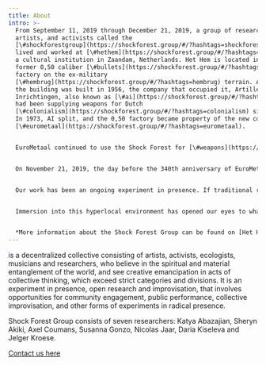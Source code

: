 ```yaml
---
title: About
intro: >-
  From September 11, 2019 through December 21, 2019, a group of researchers,
  artists, and activists called the
  [\#shockforestgroup](https://shockforest.group/#/?hashtags=shockforestgroup)
  lived and worked at [\#hethem](https://shockforest.group/#/?hashtags=hethem),
  a cultural institution in Zaandam, Netherlands. Het Hem is located in the
  former 0,50 caliber [\#bullets](https://shockforest.group/#/?hashtags=bullets)
  factory on the ex-military
  [\#hembrug](https://shockforest.group/#/?hashtags=hembrug) terrain. Although
  the building was built in 1956, the company that occupied it, Artillerie
  Inrichtingen, also known as [\#ai](https://shockforest.group/#/?hashtags=ai),
  had been supplying weapons for Dutch
  [\#colonialism](https://shockforest.group/#/?hashtags=colonialism) since 1679.
  In 1973, AI split, and the 0,50 factory became property of the new company
  [\#eurometaal](https://shockforest.group/#/?hashtags=eurometaal).


  EuroMetaal continued to use the Shock Forest for [\#weapons](https://shockforest.group/#/?hashtags=weapons) and ammunition testing. The Forest was specifically designed and planted to withstand [\#explosions](https://shockforest.group/#/?hashtags=explosions). For half a century, it both insulated the [\#sound](https://shockforest.group/#/?hashtags=sound) of explosive tests and hid military activity from view. By studying the terrain, excavating the man-made myths and clay histories that make up the Forest’s foundation, we have hoped to give voice to the [\#trees](https://shockforest.group/#/?hashtags=trees), [\#waves](https://shockforest.group/#/?hashtags=waves), [\#soil](https://shockforest.group/#/?hashtags=soil) and [\#herons](https://shockforest.group/#/?hashtags=herons) that have lived alongside [\#industrialization](https://shockforest.group/#/?hashtags=industrialization) and [\#militarization](https://shockforest.group/#/?hashtags=militarization) in the terrain for decades.


  On November 21, 2019, the day before the 340th anniversary of EuroMetaal, our [\#exhibition](https://shockforest.group/#/?hashtags=exhibition) No Camouflage opened at Het HEM. The exhibition was a milestone in our artistic research to uncover the truth behind the [\#opacity](https://shockforest.group/#/?hashtags=opacity) of what was on this terrain and what is. It’s an investigation into the [\#duality](https://shockforest.group/#/?hashtags=duality) that emerges over [\#time](https://shockforest.group/#/?hashtags=time), into [\#monument](https://shockforest.group/#/?hashtags=monument) and [\#legality](https://shockforest.group/#/?hashtags=legality) as a paternalistic form of environmental protection, into [\#activism](https://shockforest.group/#/?hashtags=activism) and [\#labor](https://shockforest.group/#/?hashtags=labor) and how they might shape our society today.


  Our work has been an ongoing experiment in presence. If traditional research works in a manner akin to traditional music concerts, with categories defined a priori, [\#scores](https://shockforest.group/#/?hashtags=scores) set with pre-ordered patterns and clear end goals, we work more like a free [\#dance](https://shockforest.group/#/?hashtags=dance) of improvisation, excavating a polyphony of truths, and listening to the [\#reverb](https://shockforest.group/#/?hashtags=reverb) resonate within and through [\#traces](https://shockforest.group/#/?hashtags=traces) of the building’s past.


  Immersion into this hyperlocal environment has opened our eyes to what it means to work in a collective, to allow for [\#cycles](https://shockforest.group/#/?hashtags=cycles) of emergence in former spaces of monodirectional production. We have shown that our process is not only a part of our ongoing work, but also its essence. We have let our voices emerge organically, and we have seen them grow both collectively and individually. We have sought to learn how to incorporate ourselves with the [\#light](https://shockforest.group/#/?hashtags=light) and [\#violence](https://shockforest.group/#/?hashtags=violence) that surrounds us. We hope that those who follow in our footsteps will do the same.


  *More information about the Shock Forest Group can be found on [Het Hem’s website](https://hethem.nl/en/Chapter-Two/Door-Nicolas-Jaar-Shock-Forest-Group).*
---
```

is a decentralized collective consisting of artists, activists, ecologists, musicians and researchers, who believe in the spiritual and material entanglement of the world, and see creative emancipation in acts of collective thinking, which exceed strict categories and divisions. It is an experiment in presence, open research and improvisation, that
involves opportunities for community engagement, public performance, collective improvisation, and other forms of experiments in radical presence. 

Shock Forest Group consists of seven researchers: Katya Abazajian, Sheryn Akiki, Axel Coumans, Susanna Gonzo, Nicolas Jaar, Daria Kiseleva and Jelger Kroese.


[Contact us here](mailto:info@shockforest.group)